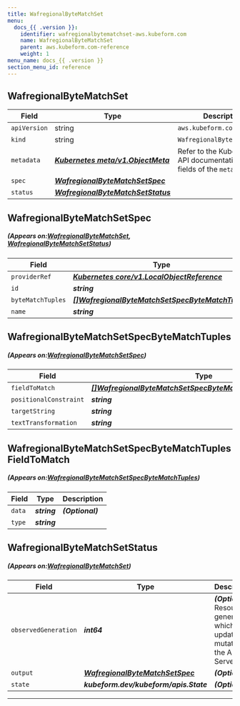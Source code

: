 ```yaml
---
title: WafregionalByteMatchSet
menu:
  docs_{{ .version }}:
    identifier: wafregionalbytematchset-aws.kubeform.com
    name: WafregionalByteMatchSet
    parent: aws.kubeform.com-reference
    weight: 1
menu_name: docs_{{ .version }}
section_menu_id: reference
---
```


## WafregionalByteMatchSet
| Field | Type | Description |
| ------ | ----- | ----------- |
| `apiVersion` | string | `aws.kubeform.com/v1alpha1` |
|    `kind` | string | `WafregionalByteMatchSet` |
| `metadata` | ***[Kubernetes meta/v1.ObjectMeta](https://kubernetes.io/docs/reference/generated/kubernetes-api/v1.13/#objectmeta-v1-meta)***|Refer to the Kubernetes API documentation for the fields of the `metadata` field.|
| `spec` | ***[WafregionalByteMatchSetSpec](#WafregionalByteMatchSetSpec)***||
| `status` | ***[WafregionalByteMatchSetStatus](#WafregionalByteMatchSetStatus)***||
## WafregionalByteMatchSetSpec
##### (Appears on:[WafregionalByteMatchSet](#WafregionalByteMatchSet), [WafregionalByteMatchSetStatus](#WafregionalByteMatchSetStatus))
| Field | Type | Description |
| ------ | ----- | ----------- |
| `providerRef` | ***[Kubernetes core/v1.LocalObjectReference](https://kubernetes.io/docs/reference/generated/kubernetes-api/v1.13/#localobjectreference-v1-core)***||
| `id` | ***string***||
| `byteMatchTuples` | ***[[]WafregionalByteMatchSetSpecByteMatchTuples](#WafregionalByteMatchSetSpecByteMatchTuples)***| ***(Optional)*** |
| `name` | ***string***||
## WafregionalByteMatchSetSpecByteMatchTuples
##### (Appears on:[WafregionalByteMatchSetSpec](#WafregionalByteMatchSetSpec))
| Field | Type | Description |
| ------ | ----- | ----------- |
| `fieldToMatch` | ***[[]WafregionalByteMatchSetSpecByteMatchTuplesFieldToMatch](#WafregionalByteMatchSetSpecByteMatchTuplesFieldToMatch)***||
| `positionalConstraint` | ***string***||
| `targetString` | ***string***| ***(Optional)*** |
| `textTransformation` | ***string***||
## WafregionalByteMatchSetSpecByteMatchTuplesFieldToMatch
##### (Appears on:[WafregionalByteMatchSetSpecByteMatchTuples](#WafregionalByteMatchSetSpecByteMatchTuples))
| Field | Type | Description |
| ------ | ----- | ----------- |
| `data` | ***string***| ***(Optional)*** |
| `type` | ***string***||
## WafregionalByteMatchSetStatus
##### (Appears on:[WafregionalByteMatchSet](#WafregionalByteMatchSet))
| Field | Type | Description |
| ------ | ----- | ----------- |
| `observedGeneration` | ***int64***| ***(Optional)*** Resource generation, which is updated on mutation by the API Server.|
| `output` | ***[WafregionalByteMatchSetSpec](#WafregionalByteMatchSetSpec)***| ***(Optional)*** |
| `state` | ***kubeform.dev/kubeform/apis.State***| ***(Optional)*** |
---
